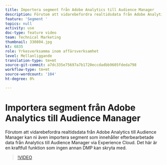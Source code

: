 ```yaml
---
title: Importera segment från Adobe Analytics till Audience Manager
description: Förutom att vidarebefordra realtidsdata från Adobe Analytics till Audience Manager kan ni även importera segment som innehåller efterbearbetade data från Analytics till Audience Manager via Experience Cloud. Det här är en kraftfull funktion som ingen annan DMP kan skryta med.
feature: 'Segment '
topics: null
activity: use
doc-type: feature video
team: Technical Marketing
thumbnail: 330804.jpg
kt: 6835
role: Yrkesverksamma inom affärsverksamhet
level: Mellanliggande
translation-type: tm+mt
source-git-commit: a7dc335e75697a7b1720eccdadbb9605fdeda798
workflow-type: tm+mt
source-wordcount: '104'
ht-degree: 0%

---
```



# Importera segment från Adobe Analytics till Audience Manager

Förutom att vidarebefordra realtidsdata från Adobe Analytics till Audience Manager kan ni även importera segment som innehåller efterbearbetade data från Analytics till Audience Manager via Experience Cloud. Det här är en kraftfull funktion som ingen annan DMP kan skryta med.

>[!VIDEO](https://video.tv.adobe.com/v/330804/?quality=12&learn=on)
